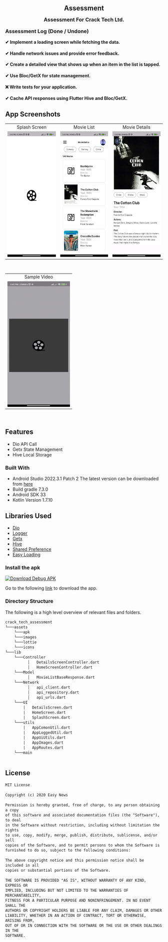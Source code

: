<h2 style="margin-bottom: 0;" align="center">Assessment</h2>

<p align="center">
<h3 style="margin-top: 0;" align="center">Assessment For Crack Tech Ltd.</h3>
</p>

<p align="start">
<h3 style="margin-top: 0;" align="start">Assessment Log (Done / Undone)</h3>
<h4 style="margin-top: 0;" align="start">✔ Implement a loading screen while fetching the data.</h4>  
<h4 style="margin-top: 0;" align="start">✔ Handle network issues and provide error feedback.</h4>
<h4 style="margin-top: 0;" align="start">✔ Create a detailed view that shows up when an item in the list is tapped.</h4> 
<h4 style="margin-top: 0;" align="start">✔ Use Bloc/GetX for state management.</h4> 
<h4 style="margin-top: 0;" align="start">❌ Write tests for your application.</h4>
<h4 style="margin-top: 0;" align="start">✔ Cache API responses using Flutter Hive and Bloc/GetX.</h4> 
</p>
	
## App Screenshots
<table>
  <tr>
     <td align="center">Splash Screen</td>
     <td align="center">Movie List</td>
     <td align="center">Movie Details</td>
  </tr>
  <tr>
    <td valign="top"><img src="https://github.com/emondd4/cracktech_assessment/blob/master/assets/images/splash.jpg" height="400" width="200"></td>
    <td valign="top"><img src="https://github.com/emondd4/cracktech_assessment/blob/master/assets/images/home.jpg" height="400" width="200"></td>
    <td valign="top"><img src="https://github.com/emondd4/cracktech_assessment/blob/master/assets/images/details.jpg" height="400" width="200"></td>
  </tr>
 </table>
 <br>
<table>
  <tr>
     <td align="center">Sample Video</td>
  </tr>
  <tr>
    <td valign="top"><img src="https://github.com/emondd4/cracktech_assessment/blob/master/assets/images/sample.gif" height="400" width="200"></td>
  </tr>
 </table>
 <br>

## Features

* Dio API Call
* Getx State Management
* Hive Local Storage

### Built With

* Android Studio 2022.3.1 Patch 2 The latest version can be downloaded from [here](https://developer.android.com/studio/)
* Build gradle 7.3.0
* Android SDK 33
* Kotlin Version 1.7.10

## Libraries Used
* [Dio](https://pub.dev/packages/dio)
* [Logger](https://pub.dev/packages/logger)
* [Getx](https://pub.dev/packages/get)
* [Hive](https://pub.dev/packages/hive)
* [Shared Preference](https://pub.dev/packages/shared_preferences)
* [Easy Loading](https://pub.dev/packages/flutter_easyloading)

### Install the apk

<a href="[https://github.com/emondd4/cracktech_assessment/blob/master/assets/app.apk](https://github.com/emondd4/cracktech_assessment/blob/master/assets/app.apk)"><img alt="Download Debug APK" src="https://media-blog.cdnandroid.com/wp-content/uploads/sites/3/sites/3/2015/06/apk-1.png" width="185" height="70"/></a>

Go to the following [link](https://github.com/emondd4/cracktech_assessment/blob/master/assets/app.apk) to download the app.

### Directory Structure

The following is a high level overview of relevant files and folders.

```
crack_tech_assessment
└───assets
    └───apk
    └───images
    └───lottie
    └───icons
└───lib
    └───Controller
          │   DetailsScreenController.dart
          │   HomeScreenController.dart
    └───Model
          │   MovieListBaseResponse.dart
    └───Network
          │   api_client.dart
          │   api_repository.dart
          │   api_urls.dart
    └───UI
        |   DetailsScreen.dart
        |   HomeScreen.dart
        |   SplashScreen.dart
    └───utils
        |   AppComonUtil.dart
        |   AppLoggedUtil.dart
        |   AppUiUtils.dart
        |   AppImages.dart
        |   AppRoutes.dart
    └───main
                            
```

## License
```
MIT License

Copyright (c) 2020 Easy News

Permission is hereby granted, free of charge, to any person obtaining a copy
of this software and associated documentation files (the "Software"), to deal
in the Software without restriction, including without limitation the rights
to use, copy, modify, merge, publish, distribute, sublicense, and/or sell
copies of the Software, and to permit persons to whom the Software is
furnished to do so, subject to the following conditions:

The above copyright notice and this permission notice shall be included in all
copies or substantial portions of the Software.

THE SOFTWARE IS PROVIDED "AS IS", WITHOUT WARRANTY OF ANY KIND, EXPRESS OR
IMPLIED, INCLUDING BUT NOT LIMITED TO THE WARRANTIES OF MERCHANTABILITY,
FITNESS FOR A PARTICULAR PURPOSE AND NONINFRINGEMENT. IN NO EVENT SHALL THE
AUTHORS OR COPYRIGHT HOLDERS BE LIABLE FOR ANY CLAIM, DAMAGES OR OTHER
LIABILITY, WHETHER IN AN ACTION OF CONTRACT, TORT OR OTHERWISE, ARISING FROM,
OUT OF OR IN CONNECTION WITH THE SOFTWARE OR THE USE OR OTHER DEALINGS IN THE
SOFTWARE.
```

